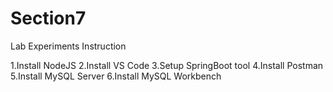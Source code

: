# Section7
Lab Experiments Instruction

1.Install NodeJS
2.Install VS Code
3.Setup SpringBoot tool
4.Install Postman
5.Install MySQL Server
6.Install MySQL Workbench
